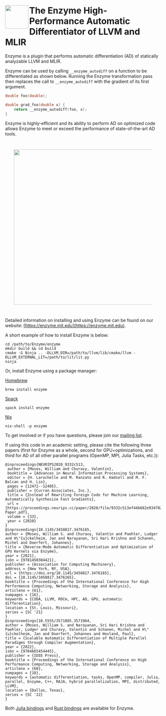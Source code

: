 # <img src="https://enzyme.mit.edu/logo.svg" width="75" align=left> The Enzyme High-Performance Automatic Differentiator of LLVM and MLIR


Enzyme is a plugin that performs automatic differentiation (AD) of statically analyzable LLVM and MLIR.

Enzyme can be used by calling `__enzyme_autodiff` on a function to be differentiated as shown below. 
Running the Enzyme transformation pass then replaces the call to `__enzyme_autodiff` with the gradient of its first argument.
```c
double foo(double);

double grad_foo(double x) {
    return __enzyme_autodiff(foo, x);
}
```

Enzyme is highly-efficient and its ability to perform AD on optimized code allows Enzyme to meet or exceed the performance of state-of-the-art AD tools.

<div style="padding:2em">
<img src="https://enzyme.mit.edu/all_top.png" width="500" align=center>
</div>

Detailed information on installing and using Enzyme can be found on our website: [https://enzyme.mit.edu](https://enzyme.mit.edu).

A short example of how to install Enzyme is below:
```
cd /path/to/Enzyme/enzyme
mkdir build && cd build
cmake -G Ninja .. -DLLVM_DIR=/path/to/llvm/lib/cmake/llvm -DLLVM_EXTERNAL_LIT=/path/to/lit/lit.py
ninja
```

Or, install Enzyme using a package manager:

[Homebrew](https://brew.sh)
```
brew install enzyme
```
[Spack](https://spack.io)
```
spack install enzyme
```
[Nix](https://nixos.org/)
```
nix-shell -p enzyme
```

To get involved or if you have questions, please join our [mailing list](https://groups.google.com/d/forum/enzyme-dev).

If using this code in an academic setting, please cite the following three papers (first for Enzyme as a whole, second for GPU+optimizations, and third for AD of all other parallel programs (OpenMP, MPI, Julia Tasks, etc.)):
```
@inproceedings{NEURIPS2020_9332c513,
 author = {Moses, William and Churavy, Valentin},
 booktitle = {Advances in Neural Information Processing Systems},
 editor = {H. Larochelle and M. Ranzato and R. Hadsell and M. F. Balcan and H. Lin},
 pages = {12472--12485},
 publisher = {Curran Associates, Inc.},
 title = {Instead of Rewriting Foreign Code for Machine Learning, Automatically Synthesize Fast Gradients},
 url = {https://proceedings.neurips.cc/paper/2020/file/9332c513ef44b682e9347822c2e457ac-Paper.pdf},
 volume = {33},
 year = {2020}
}
@inproceedings{10.1145/3458817.3476165,
author = {Moses, William S. and Churavy, Valentin and Paehler, Ludger and H\"{u}ckelheim, Jan and Narayanan, Sri Hari Krishna and Schanen, Michel and Doerfert, Johannes},
title = {Reverse-Mode Automatic Differentiation and Optimization of GPU Kernels via Enzyme},
year = {2021},
isbn = {9781450384421},
publisher = {Association for Computing Machinery},
address = {New York, NY, USA},
url = {https://doi.org/10.1145/3458817.3476165},
doi = {10.1145/3458817.3476165},
booktitle = {Proceedings of the International Conference for High Performance Computing, Networking, Storage and Analysis},
articleno = {61},
numpages = {16},
keywords = {CUDA, LLVM, ROCm, HPC, AD, GPU, automatic differentiation},
location = {St. Louis, Missouri},
series = {SC '21}
}
@inproceedings{10.5555/3571885.3571964,
author = {Moses, William S. and Narayanan, Sri Hari Krishna and Paehler, Ludger and Churavy, Valentin and Schanen, Michel and H\"{u}ckelheim, Jan and Doerfert, Johannes and Hovland, Paul},
title = {Scalable Automatic Differentiation of Multiple Parallel Paradigms through Compiler Augmentation},
year = {2022},
isbn = {9784665454445},
publisher = {IEEE Press},
booktitle = {Proceedings of the International Conference on High Performance Computing, Networking, Storage and Analysis},
articleno = {60},
numpages = {18},
keywords = {automatic differentiation, tasks, OpenMP, compiler, Julia, parallel, Enzyme, C++, RAJA, hybrid parallelization, MPI, distributed, LLVM},
location = {Dallas, Texas},
series = {SC '22}
}
```

Both [Julia bindings](https://github.com/EnzymeAD/Enzyme.jl#readme) and [Rust bindings](https://github.com/EnzymeAD/rust#readme) are available for Enzyme.
